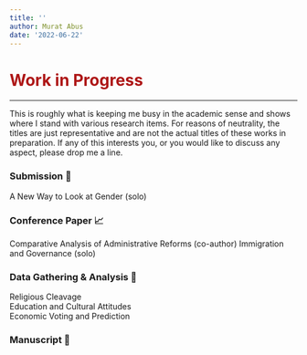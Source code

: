 ```yaml
---
title: ''
author: Murat Abus
date: '2022-06-22'
---
```


<h1 style="color:#ae1717;">Work in Progress</h1>
<hr/>
This is roughly what is keeping me busy in the academic sense and shows where I stand with various research items. For reasons of neutrality, the titles are just representative and are not the actual titles of these works in preparation. If any of this interests you, or you would like to discuss any aspect, please drop me a line.  

### Submission :bookmark_tabs:

A New Way to Look at Gender (solo)

### Conference Paper :chart_with_upwards_trend:

Comparative Analysis of Administrative Reforms (co-author)
Immigration and Governance (solo)

### Data Gathering & Analysis :floppy_disk:

Religious Cleavage                                                                                                                                                                                                                    
Education and Cultural Attitudes                                                                                                                                                                                           
Economic Voting and Prediction
 
### Manuscript :book:





